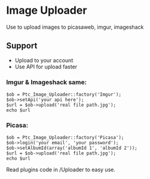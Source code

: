 Image Uploader
=============
Use to upload images to picasaweb, imgur, imageshack 

Support
-------
* Upload to your account 
* Use API for upload faster

### Imgur & Imageshack same:

	$ob = Ptc_Image_Uploader::factory('Imgur');
	$ob->setApi('your api here');
	$url = $ob->upload('real file path.jpg');	
	echo $url

### Picasa:	

	$ob = Ptc_Image_Uploader::factory('Picasa');
	$ob->login('your email', 'your password');
	$ob->setAlbumId(array('albumId 1', 'albumId 2'));
	$url = $ob->upload('real file path.jpg');	
	echo $url
	
Read plugins code in /Uploader to easy use.
	